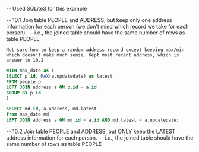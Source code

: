 -- Used SQLite3 for this example

-- 10.1 Join table PEOPLE and ADDRESS, but keep only one address information for each person (we don't mind which record we take for each person).
-- i.e., the joined table should have the same number of rows as table PEOPLE

`Not sure how to keep a random address record except keeping max/min which doesn't make much sense. Kept most recent address, which is answer to 10.2`


```sql
WITH max_date as (
SELECT p.id, MAX(a.updatedate) as latest
FROM people p
LEFT JOIN address a ON p.id = a.id
GROUP BY p.id
)

SELECT md.id, a.address, md.latest
from max_date md
LEFT JOIN address a ON md.id = a.id AND md.latest = a.updatedate;
```

-- 10.2 Join table PEOPLE and ADDRESS, but ONLY keep the LATEST address information for each person.
-- i.e., the joined table should have the same number of rows as table PEOPLE
